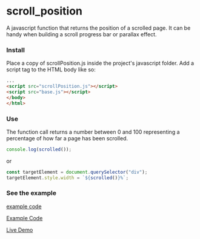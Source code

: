 # scroll_position
A javascript function that returns the position of a scrolled page.
It can be handy when building a scroll progress bar or parallax effect.

### Install
Place a copy of scrollPosition.js inside the project's javascript folder.
Add a script tag to the HTML body like so:
```html
...
<script src="scrollPosition.js"></script>
<script src="base.js"></script>
</body>
</html>
```

### Use
The function call returns a number between 0 and 100 representing a percentage of how far a page has been scrolled.
```javascript
console.log(scrolled());
```
or
```javascript
const targetElement = document.querySelector("div");
targetElement.style.width = `${scrolled()}%`;
```

### See the example

[example code](../scroll_position/example/)


<a href="https://github.com/mppatterson84/scroll_position/tree/master/example" target="_blank">Example Code</a>


<a href="https://mppatterson84.github.io/scroll_position/example/example.html" target="_blank">Live Demo</a>
